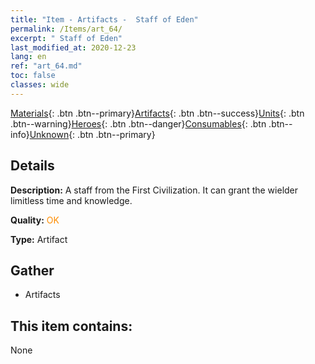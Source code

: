 ```yaml
---
title: "Item - Artifacts -  Staff of Eden"
permalink: /Items/art_64/
excerpt: " Staff of Eden"
last_modified_at: 2020-12-23
lang: en
ref: "art_64.md"
toc: false
classes: wide
---
```

 [Materials](/Items/){: .btn .btn--primary}[Artifacts](/Items/Artifacts/){: .btn .btn--success}[Units](/Items/Units/){: .btn .btn--warning}[Heroes](/Items/Heroes/){: .btn .btn--danger}[Consumables](/Items/Consumables/){: .btn .btn--info}[Unknown](/Items/Unknown/){: .btn .btn--primary}

## Details
 **Description:** A staff from the First Civilization. It can grant the wielder limitless time and knowledge.

 **Quality:** <span style="color: #FF8C00">OK</span>

 **Type:** Artifact

## Gather

*    Artifacts 

## This item contains:

  None

